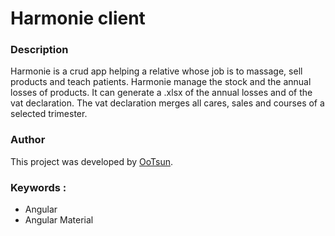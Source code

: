 # Harmonie client

### Description
Harmonie is a crud app helping a relative whose job is to massage, sell products and teach patients.
Harmonie manage the stock and the annual losses of products. It can generate a .xlsx of the annual losses and of the vat declaration.
The vat declaration merges all cares, sales and courses of a selected trimester.

### Author
This project was developed by [OoTsun](https://twitter.com/Oo_Tsun).

### Keywords :
- Angular
- Angular Material


